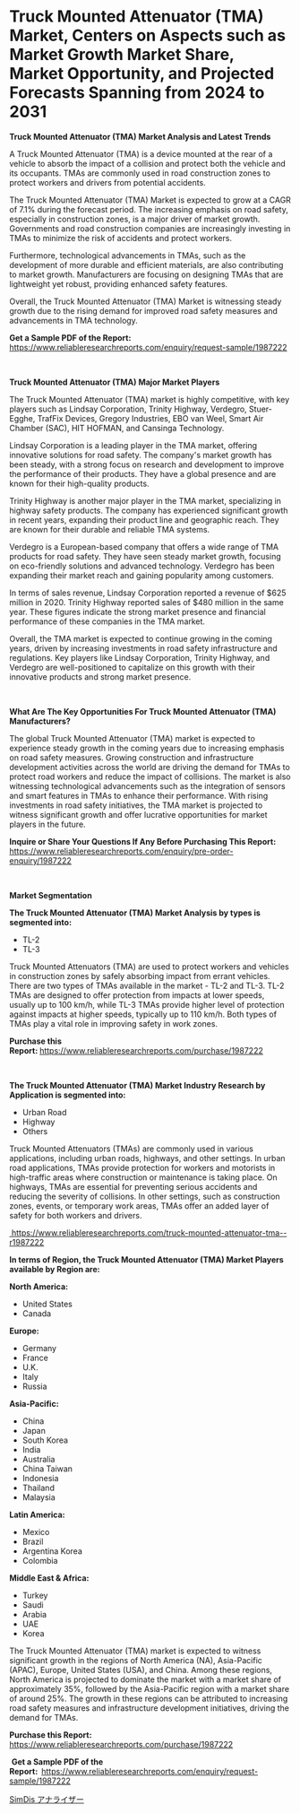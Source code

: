 <p><h1>Truck Mounted Attenuator (TMA) Market, Centers on Aspects such as Market Growth Market Share, Market Opportunity, and Projected Forecasts Spanning from 2024 to 2031</h1></p><p><strong>Truck Mounted Attenuator (TMA) Market Analysis and Latest Trends</strong></p>
<p><p>A Truck Mounted Attenuator (TMA) is a device mounted at the rear of a vehicle to absorb the impact of a collision and protect both the vehicle and its occupants. TMAs are commonly used in road construction zones to protect workers and drivers from potential accidents.</p><p>The Truck Mounted Attenuator (TMA) Market is expected to grow at a CAGR of 7.1% during the forecast period. The increasing emphasis on road safety, especially in construction zones, is a major driver of market growth. Governments and road construction companies are increasingly investing in TMAs to minimize the risk of accidents and protect workers.</p><p>Furthermore, technological advancements in TMAs, such as the development of more durable and efficient materials, are also contributing to market growth. Manufacturers are focusing on designing TMAs that are lightweight yet robust, providing enhanced safety features.</p><p>Overall, the Truck Mounted Attenuator (TMA) Market is witnessing steady growth due to the rising demand for improved road safety measures and advancements in TMA technology.</p></p>
<p><strong>Get a Sample PDF of the Report:&nbsp;</strong> <a href="https://www.reliableresearchreports.com/enquiry/request-sample/1987222">https://www.reliableresearchreports.com/enquiry/request-sample/1987222</a></p>
<p>&nbsp;</p>
<p><strong>Truck Mounted Attenuator (TMA) Major Market Players</strong></p>
<p><p>The Truck Mounted Attenuator (TMA) market is highly competitive, with key players such as Lindsay Corporation, Trinity Highway, Verdegro, Stuer-Egghe, TrafFix Devices, Gregory Industries, EBO van Weel, Smart Air Chamber (SAC), HIT HOFMAN, and Cansinga Technology.</p><p>Lindsay Corporation is a leading player in the TMA market, offering innovative solutions for road safety. The company's market growth has been steady, with a strong focus on research and development to improve the performance of their products. They have a global presence and are known for their high-quality products.</p><p>Trinity Highway is another major player in the TMA market, specializing in highway safety products. The company has experienced significant growth in recent years, expanding their product line and geographic reach. They are known for their durable and reliable TMA systems.</p><p>Verdegro is a European-based company that offers a wide range of TMA products for road safety. They have seen steady market growth, focusing on eco-friendly solutions and advanced technology. Verdegro has been expanding their market reach and gaining popularity among customers.</p><p>In terms of sales revenue, Lindsay Corporation reported a revenue of $625 million in 2020. Trinity Highway reported sales of $480 million in the same year. These figures indicate the strong market presence and financial performance of these companies in the TMA market.</p><p>Overall, the TMA market is expected to continue growing in the coming years, driven by increasing investments in road safety infrastructure and regulations. Key players like Lindsay Corporation, Trinity Highway, and Verdegro are well-positioned to capitalize on this growth with their innovative products and strong market presence.</p></p>
<p>&nbsp;</p>
<p><strong>What Are The Key Opportunities For Truck Mounted Attenuator (TMA) Manufacturers?</strong></p>
<p><p>The global Truck Mounted Attenuator (TMA) market is expected to experience steady growth in the coming years due to increasing emphasis on road safety measures. Growing construction and infrastructure development activities across the world are driving the demand for TMAs to protect road workers and reduce the impact of collisions. The market is also witnessing technological advancements such as the integration of sensors and smart features in TMAs to enhance their performance. With rising investments in road safety initiatives, the TMA market is projected to witness significant growth and offer lucrative opportunities for market players in the future.</p></p>
<p><strong>Inquire or Share Your Questions If Any Before Purchasing This Report:</strong> <a href="https://www.reliableresearchreports.com/enquiry/pre-order-enquiry/1987222">https://www.reliableresearchreports.com/enquiry/pre-order-enquiry/1987222</a></p>
<p>&nbsp;</p>
<p><strong>Market Segmentation</strong></p>
<p><strong>The Truck Mounted Attenuator (TMA) Market Analysis by types is segmented into:</strong></p>
<p><ul><li>TL-2</li><li>TL-3</li></ul></p>
<p><p>Truck Mounted Attenuators (TMA) are used to protect workers and vehicles in construction zones by safely absorbing impact from errant vehicles. There are two types of TMAs available in the market - TL-2 and TL-3. TL-2 TMAs are designed to offer protection from impacts at lower speeds, usually up to 100 km/h, while TL-3 TMAs provide higher level of protection against impacts at higher speeds, typically up to 110 km/h. Both types of TMAs play a vital role in improving safety in work zones.</p></p>
<p><strong>Purchase this Report:&nbsp;</strong><a href="https://www.reliableresearchreports.com/purchase/1987222">https://www.reliableresearchreports.com/purchase/1987222</a></p>
<p>&nbsp;</p>
<p><strong>The Truck Mounted Attenuator (TMA) Market Industry Research by Application is segmented into:</strong></p>
<p><ul><li>Urban Road</li><li>Highway</li><li>Others</li></ul></p>
<p><p>Truck Mounted Attenuators (TMAs) are commonly used in various applications, including urban roads, highways, and other settings. In urban road applications, TMAs provide protection for workers and motorists in high-traffic areas where construction or maintenance is taking place. On highways, TMAs are essential for preventing serious accidents and reducing the severity of collisions. In other settings, such as construction zones, events, or temporary work areas, TMAs offer an added layer of safety for both workers and drivers.</p></p>
<p><a href="https://www.reliableresearchreports.com/truck-mounted-attenuator-tma--r1987222">&nbsp;https://www.reliableresearchreports.com/truck-mounted-attenuator-tma--r1987222</a></p>
<p><strong>In terms of Region, the Truck Mounted Attenuator (TMA) Market Players available by Region are:</strong></p>
<p>
    <p> <strong> North America: </strong>
        <ul>
            <li>United States</li>
            <li>Canada</li>
        </ul>
        </p> 
    <p> <strong> Europe: </strong>
        <ul>
            <li>Germany</li>
            <li>France</li>
            <li>U.K.</li>
            <li>Italy</li>
            <li>Russia</li>
        </ul>
        </p> 
    <p> <strong> Asia-Pacific: </strong>
        <ul>
            <li>China</li>
            <li>Japan</li>
            <li>South Korea</li>
            <li>India</li>
            <li>Australia</li>
            <li>China Taiwan</li>
            <li>Indonesia</li>
            <li>Thailand</li>
            <li>Malaysia</li>
        </ul>
        </p> 
    <p> <strong> Latin America: </strong>
        <ul>
            <li>Mexico</li>
            <li>Brazil</li>
            <li>Argentina Korea</li>
            <li>Colombia</li>
        </ul>
        </p> 
    <p> <strong> Middle East & Africa: </strong>
        <ul>
            <li>Turkey</li>
            <li>Saudi</li>
            <li>Arabia</li>
            <li>UAE</li>
            <li>Korea</li>
        </ul>
    </p>
    </p>
<p><p>The Truck Mounted Attenuator (TMA) market is expected to witness significant growth in the regions of North America (NA), Asia-Pacific (APAC), Europe, United States (USA), and China. Among these regions, North America is projected to dominate the market with a market share of approximately 35%, followed by the Asia-Pacific region with a market share of around 25%. The growth in these regions can be attributed to increasing road safety measures and infrastructure development initiatives, driving the demand for TMAs.</p></p>
<p><strong>Purchase this Report: </strong><a href="https://www.reliableresearchreports.com/purchase/1987222">https://www.reliableresearchreports.com/purchase/1987222</a></p>
<p>&nbsp;<strong>Get a Sample PDF of the Report:&nbsp;&nbsp;</strong><a href="https://www.reliableresearchreports.com/enquiry/request-sample/1987222">https://www.reliableresearchreports.com/enquiry/request-sample/1987222</a></p>
<p><strong></strong></p>
<p><p><a href="https://github.com/CieloStamm/Market-Research-Report-List-1/blob/main/841971745381.md">SimDis アナライザー</a></p></p>